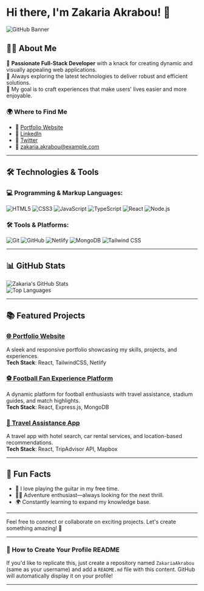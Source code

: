 # Hi there, I'm Zakaria Akrabou! 👋

<!-- Add a profile banner or logo -->
![GitHub Banner](https://your-image-link.com/banner.png) <!-- Replace with your own image URL -->

## 👨‍💻 About Me  

🌟 **Passionate Full-Stack Developer** with a knack for creating dynamic and visually appealing web applications.  
🚀 Always exploring the latest technologies to deliver robust and efficient solutions.  
🎯 My goal is to craft experiences that make users' lives easier and more enjoyable.  

### 🌍 Where to Find Me  
- 💼 [Portfolio Website](https://zakaria-akrabou.netlify.app)  
- 💬 [LinkedIn](https://www.linkedin.com/in/zakaria-akrabou/)  
- 🔹 [Twitter](https://twitter.com/Zakaria_Akrabou)  
- 📧 zakaria.akrabou@example.com  

---

## 🛠️ Technologies & Tools  

### 💻 Programming & Markup Languages:  
![HTML5](https://img.shields.io/badge/-HTML5-E34F26?style=flat-square&logo=html5&logoColor=white)
![CSS3](https://img.shields.io/badge/-CSS3-1572B6?style=flat-square&logo=css3)
![JavaScript](https://img.shields.io/badge/-JavaScript-F7DF1E?style=flat-square&logo=javascript&logoColor=black)
![TypeScript](https://img.shields.io/badge/-TypeScript-007ACC?style=flat-square&logo=typescript)
![React](https://img.shields.io/badge/-React-61DAFB?style=flat-square&logo=react&logoColor=black)
![Node.js](https://img.shields.io/badge/-Node.js-339933?style=flat-square&logo=node.js&logoColor=white)

### 🛠️ Tools & Platforms:  
![Git](https://img.shields.io/badge/-Git-F05032?style=flat-square&logo=git&logoColor=white)
![GitHub](https://img.shields.io/badge/-GitHub-181717?style=flat-square&logo=github)
![Netlify](https://img.shields.io/badge/-Netlify-00C7B7?style=flat-square&logo=netlify&logoColor=white)
![MongoDB](https://img.shields.io/badge/-MongoDB-47A248?style=flat-square&logo=mongodb&logoColor=white)
![Tailwind CSS](https://img.shields.io/badge/-Tailwind%20CSS-38B2AC?style=flat-square&logo=tailwind-css&logoColor=white)

---

## 📊 GitHub Stats  

![Zakaria's GitHub Stats](https://github-readme-stats.vercel.app/api?username=ZakariaAkrabou&show_icons=true&theme=radical)  
![Top Languages](https://github-readme-stats.vercel.app/api/top-langs/?username=ZakariaAkrabou&layout=compact&theme=radical)  

---

## 📚 Featured Projects  

### [🌐 Portfolio Website](https://zakaria-akrabou.netlify.app)  
A sleek and responsive portfolio showcasing my skills, projects, and experiences.  
**Tech Stack**: React, TailwindCSS, Netlify  

### [⚽ Football Fan Experience Platform](https://github.com/ZakariaAkrabou/football-fan-experience)  
A dynamic platform for football enthusiasts with travel assistance, stadium guides, and match highlights.  
**Tech Stack**: React, Express.js, MongoDB  

### [🏨 Travel Assistance App](https://github.com/ZakariaAkrabou/travel-assistance)  
A travel app with hotel search, car rental services, and location-based recommendations.  
**Tech Stack**: React, TripAdvisor API, Mapbox  

---

## 🌟 Fun Facts  

- 🎸 I love playing the guitar in my free time.  
- 🧗‍♂️ Adventure enthusiast—always looking for the next thrill.  
- 🌍 Constantly learning to expand my knowledge base.  

---

Feel free to connect or collaborate on exciting projects. Let's create something amazing! 🚀

---

### 🎯 How to Create Your Profile README  

If you'd like to replicate this, just create a repository named `ZakariaAkrabou` (same as your username) and add a `README.md` file with this content. GitHub will automatically display it on your profile!

---
